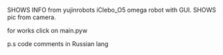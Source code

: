 SHOWS INFO from yujinrobots iClebo_O5 omega robot with GUI.
SHOWS pic from camera.

for works click on main.pyw

p.s code comments in Russian lang
